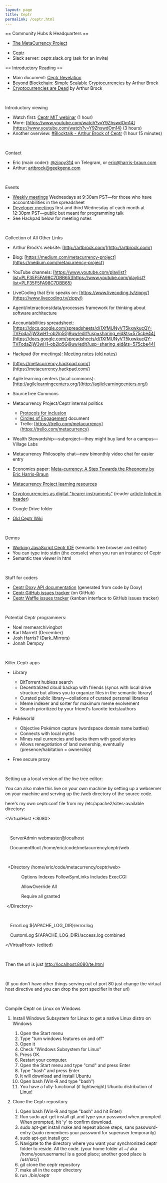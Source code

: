 ```yaml
---
layout: page
title: Ceptr
permalink: /ceptr.html
---
```


== Community Hubs & Headquarters ==

* [The MetaCurrency Project](http://metacurrency.org)
- [Ceptr](http://ceptr.org)
- Slack server: ceptr.slack.org (ask for an invite)

== Introductory Reading ==

- Main
     document: [Ceptr Revelation](https://docs.google.com/document/d/1Line362Wm0zMOZcEZMqPYfHqNS4XIVyVsP7SS_4jE2o/edit#heading=h.ee3qi5eixr98)
- [Beyond Blockchain: Simple
     Scalable Cryptocurrencies](https://medium.com/metacurrency-project/beyond-blockchain-simple-scalable-cryptocurrencies-1eb7aebac6ae#.q7tqxi61o) by Arthur Brock
- [Cryptocurrencies are Dead](https://medium.com/metacurrency-project/cryptocurrencies-are-dead-d4223154d783#.gj915zibo) by Arthur Brock

 

Introductory viewing

- Watch first:
     [Ceptr MIT webinar](http://ceptr.org/2015/09/24/mitkit-ceptr-webinar/) (1 hour)
- More: [https://www.youtube.com/watch?v=Y9ZhswdOm14](https://www.youtube.com/watch?v=Y9ZhswdOm14) (3 hours)
- Another
     overview: [#Blocktalk - Arthur Brock of
     Ceptr](https://www.youtube.com/watch?v=2ppk_mJxckg&app=desktop) (1
     hour 15 minutes)

 

Contact

- Eric (main coder): [@zippy314](http://telegram.me/zippy314) on Telegram, or eric@harris-braun.com
- Arthur: artbrock@geekgene.com

 

Events

- [Weekly meetings](http://ceptr.org/hangout) Wednesdays at 9:30am PST—for those who have
     accountabilities in the spreadsheet
- [Developer meetings](http://ceptr.org/live-dev-chat/) first and third Wednesday of each month at
     12:30pm PST—public but meant for programming talk
- See Hackpad below for meeting
     notes

 

Collection of All Other Links

- Arthur Brock's website: [http://artbrock.com/](http://artbrock.com/)
- Blog: [https://medium.com/metacurrency-project](https://medium.com/metacurrency-project)
- YouTube channels: [https://www.youtube.com/playlist?list=PLF35F5FA98C7DBB65](https://www.youtube.com/playlist?list=PLF35F5FA98C7DBB65)
- LiveCoding that Eric speaks
     on: [https://www.livecoding.tv/zippy/](https://www.livecoding.tv/zippy/)
- Agent/interactions/data/processes
     framework for thinking about software architecture
- Accountabilities spreadsheet:
     [https://docs.google.com/spreadsheets/d/1XfMUNyVT5kxwkucQY-TVFodaZjW3wH1-ob2lp5Gj9uw/edit?usp=sharing_eid&ts=575cbe44](https://docs.google.com/spreadsheets/d/1XfMUNyVT5kxwkucQY-TVFodaZjW3wH1-ob2lp5Gj9uw/edit?usp=sharing_eid&ts=575cbe44)
- Hackpad (for meetings): [Meeting notes](https://metacurrency.hackpad.com/NEW-MetaCurrency-Meeting-Notes-fDxEmijU9uV?eid=946eTubM9LqA47uSoIR8A5&invitingId=492933&token=hSY3CjARBhExW3xRDD9t&email=anders.aamodt%40gmail.com) ([old notes](https://metacurrency.hackpad.com/M26hVzPpK5B?token=undefined#))
- [https://metacurrency.hackpad.com/](https://metacurrency.hackpad.com/)
- Agile learning centers (local
     commons): [http://agilelearningcenters.org/](http://agilelearningcenters.org/)
- SourceTree Commons
- Metacurrency Project/Ceptr
     internal politics
    - [Protocols for inclusion](https://docs.google.com/document/d/1bB3HAwm1LPYJV9K0VCilJ_Xjob7rA_8js2usfODH6GE/edit)
    - [Circles of Engagement](https://docs.google.com/spreadsheets/d/1OXTwI6ANCNiq7AhBuFoj7dxLyGOYyEdz5_P2l5QNzmI/edit#gid=0) document
    - Trello: [https://trello.com/metacurrency](https://trello.com/metacurrency)

- Wealth
     Stewardship—subproject—they might buy land for a campus—Village Labs
- Metacurrency Philosophy
     chat—new bimonthly video chat for easier entry
- Economics paper: [Meta-currency: A Step Towards
     the Rheonomy by Eric Harris-Braun](https://blogs.harvard.edu/lawlab/2009/07/01/meta-currency-a-step-towards-the-rheonomy-by-eric-harris-braun/)
- [Metacurrency Project learning resources](http://metacurrency.org/resources/)
- [Cryptocurrencies as digital
     "bearer instruments"](https://medium.com/@artbrock/cryptocurrencies-as-digital-bearer-instruments-fa6ec01ee4fc#.lvygt25fl) (reader [article linked in header](https://medium.com/chain-inc/why-central-banks-will-issue-digital-currency-5fd9c1d3d8a2#.4yvu0cbwb))
- Google Drive folder
- [Old Ceptr Wiki](http://ceptr.wagn.org/)

 

Demos

- [Working JavaScript Ceptr IDE](http://zippy.github.io/ceptr/dev/te.html) (semantic tree browser and
     editor)
- You can type into stdin (the
     console) when you run an instance of Ceptr
- Semantic tree viewer in html

 

Stuff for coders

- [Ceptr Doxy API documentation](http://zippy.github.io/ceptr/) (generated from code by
     Doxy)
- [Ceptr GitHub issues tracker](https://github.com/zippy/ceptr/issues) (on GitHub)
- [Ceptr Waffle issues tracker](https://waffle.io/zippy/ceptr) (kanban interface to GitHub
     issues tracker)

 

Potential Ceptr programmers:

- Noel memearchivingbot
- Karl Marrett (December)
- Josh Harris? (Dark_Mirrors)
- Jonah Dempcy

 

Killer Ceptr apps

- Library
    - BitTorrent hubless search
    - Decentralized cloud backup
      with friends (syncs with local drive structure but allows you to organize
      files in the semantic library)
    - Curated public
      library—collations of curated personal libraries
    - Meme indexer and sorter for
      maximum meme evolvement
    - Search prioritized by your
      friend's favorite texts/authors

- Pokéworld
    - Objective Pokémon capture
      (wordspace domain name battles)
    - Connects with local myths
    - Mines real currencies and
      backs them with good stories
    - Allows renegotiation of land
      ownership, eventually (presence/habitation = ownership)

- Free secure proxy

 

Setting up a local version of the live tree editor:

You
can also make this live on your own machine by setting up a webserver on your
machine and serving up the /web directory of the source code.

here's
my own ceptr.conf file from my /etc/apache2/sites-available directory: 

&lt;VirtualHost
*:8080&gt;

 

    ServerAdmin webmaster@localhost

    DocumentRoot
/home/eric/code/metacurrency/ceptr/web

 

  &lt;Directory
/home/eric/code/metacurrency/ceptr/web&gt;

             Options Indexes FollowSymLinks
Includes ExecCGI

             AllowOverride All

             Require all granted

 &lt;/Directory&gt;

 

    ErrorLog ${APACHE_LOG_DIR}/error.log

    CustomLog ${APACHE_LOG_DIR}/access.log
combined

&lt;/VirtualHost&gt;
(edited)

 

Then
the url is just [http://localhost:8080/te.html](http://localhost:8080/te.html)

 

(If
you don't have other things serving out of port 80 just change the virtual host
directive and you can drop the port specifier in ther url)

 

Compile Ceptr on Linux on Windows

1. Install Windows Subsystem for
     Linux to get a native Linux distro on Windows
    1. Open the Start
      menu
    2. Type "turn windows
      features on and off"
    3. Open it
    4. Check "Windows
      Subsystem for Linux"
    5. Press OK.
    6. Restart your computer.
    7. Open the Start menu and type
      "cmd" and press Enter
    8. Type "bash" and
      press Enter
    9. It will download and install
      Ubuntu
    10. Open bash (Win-R and type
      "bash")
    11. You have a fully-functional
      (if lightweight) Ubuntu distribution of Linux!

2. Clone the Ceptr repository
    1. Open bash (Win-R
      and type "bash" and hit Enter)
    2. Run sudo
      apt-get install git and type your password when prompted. When prompted, hit 'y' to
      confirm download.
    3. sudo
      apt-get install make and repeat above steps, sans password-entry (sudo remembers your
      password for superuser temporarily)
    4. sudo
      apt-get install gcc
    5. Navigate to the directory
      where you want your synchronized ceptr folder to reside. All the code.
      (your home folder at ~/ aka /home/yourusername/ is a good place; another
      good place is /usr/src/)
    6. git clone the ceptr
      repository
    7. make all in the ceptr
      directory
    8. run ./bin/ceptr

 

 

 

 